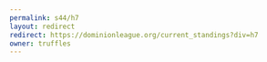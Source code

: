 ```yaml
---
permalink: s44/h7
layout: redirect
redirect: https://dominionleague.org/current_standings?div=h7
owner: truffles
---
```


